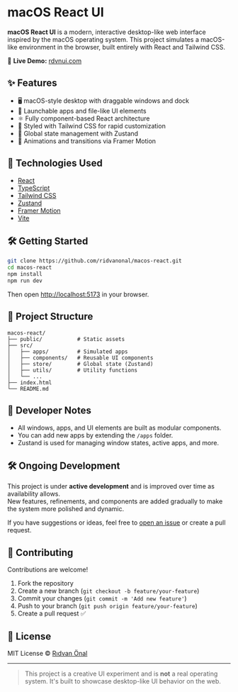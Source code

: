 # macOS React UI

**macOS React UI** is a modern, interactive desktop-like web interface inspired by the macOS operating system. This project simulates a macOS-like environment in the browser, built entirely with React and Tailwind CSS.

🔗 **Live Demo:** [rdvnui.com](https://rdvnui.com)

## ✨ Features

- 🖥️ macOS-style desktop with draggable windows and dock  
- 📁 Launchable apps and file-like UI elements  
- ⚛️ Fully component-based React architecture  
- 🎨 Styled with Tailwind CSS for rapid customization  
- 🧠 Global state management with Zustand  
- 🧩 Animations and transitions via Framer Motion  

## 🚀 Technologies Used

- [React](https://react.dev/)
- [TypeScript](https://www.typescriptlang.org/)
- [Tailwind CSS](https://tailwindcss.com/)
- [Zustand](https://zustand-demo.pmnd.rs/)
- [Framer Motion](https://www.framer.com/motion/)
- [Vite](https://vitejs.dev/)

## 🛠️ Getting Started

```bash
git clone https://github.com/ridvanonal/macos-react.git
cd macos-react
npm install
npm run dev
```

Then open [http://localhost:5173](http://localhost:5173) in your browser.

## 📁 Project Structure

```
macos-react/
├── public/           # Static assets
├── src/
│   ├── apps/         # Simulated apps
│   ├── components/   # Reusable UI components
│   ├── store/        # Global state (Zustand)
│   ├── utils/        # Utility functions
│   └── ...
├── index.html
└── README.md
```

## 🧩 Developer Notes

- All windows, apps, and UI elements are built as modular components.
- You can add new apps by extending the `/apps` folder.
- Zustand is used for managing window states, active apps, and more.

## 🛠️ Ongoing Development

This project is under **active development** and is improved over time as availability allows.  
New features, refinements, and components are added gradually to make the system more polished and dynamic.

If you have suggestions or ideas, feel free to [open an issue](https://github.com/ridvanonal/macos-react/issues) or create a pull request.

## 🤝 Contributing

Contributions are welcome!

1. Fork the repository  
2. Create a new branch (`git checkout -b feature/your-feature`)  
3. Commit your changes (`git commit -m 'Add new feature'`)  
4. Push to your branch (`git push origin feature/your-feature`)  
5. Create a pull request ✅

## 📄 License

MIT License © [Rıdvan Önal](https://github.com/ridvanonal)

---

> This project is a creative UI experiment and is **not** a real operating system. It's built to showcase desktop-like UI behavior on the web.
